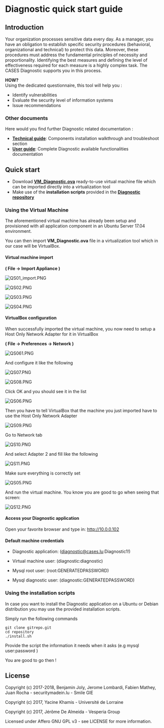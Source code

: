 Diagnostic quick start guide
============================

## Introduction

Your organization processes sensitive data every day. As a manager, you
have an obligation to establish specific security procedures
(behavioral, organizational and technical) to protect this data.
Moreover, these procedures must address the fundamental principles of
necessity and proportionality. Identifying the best measures and
defining the level of effectiveness required for each measure is a
highly complex task. The CASES Diagnostic supports you in this process.

**HOW?**  
Using the dedicated questionnaire, this tool will help you :

+ Identify vulnerabilities
+ Evaluate the security level of information systems
+ Issue recommendations

### Other documents

Here would you find further Diagnostic related documentation :
* [**Technical guide**](documentation/technicalguide): Components installation walkthrough and troubleshoot section
* [**User guide**](documentation/userguide): Complete Diagnostic available functionalities documentation


## Quick start

-   Download [**VM\_Diagnostic.ova**](https://github.com/CASES-LU/diagnostic/releases/tag/1.0) ready-to-use virtual machine file which can be imported directly into a virtualization tool
-   Make use of the **installation scripts** provided in the [**Diagnostic repository**](https://github.com/CASES-LU/diagnostic/tree/master/scripts)

### Using the Virtual Machine

The aforementioned virtual machine has already been setup and
provisioned with all application component in an Ubuntu Server 17.04
environment.

You can then import **VM\_Diagnostic.ova** file in a virtualization tool
which in our case will be VirtualBox.

#### Virtual machine import

**( File → Import Appliance )**

![QS01\_import.PNG](documentation/quickstart/images/QS01_import.PNG)

![QS02.PNG](documentation/quickstart/images/QS02.PNG)

![QS03.PNG](documentation/quickstart/images/QS03.PNG)

![QS04.PNG](documentation/quickstart/images/QS04.PNG)

#### VirtualBox configuration

When successfully imported the virtual machine, you now need to setup a
Host Only Network Adapter for it in VirtualBox

**( File → Preferences → Network )**

![QS061.PNG](documentation/quickstart/images/QS061.PNG)

And configure it like the following

![QS07.PNG](documentation/quickstart/images/QS07.PNG)

![QS08.PNG](documentation/quickstart/images/QS08.PNG)

Click OK and you should see it in the list

![QS06.PNG](documentation/quickstart/images/QS06.PNG)

Then you have to tell VirtualBox that the machine you just imported have
to use the Host Only Network Adapter

![QS09.PNG](documentation/quickstart/images/QS09.PNG)

Go to Network tab

![QS10.PNG](documentation/quickstart/images/QS10.PNG)

And select Adapter 2 and fill like the following

![QS11.PNG](documentation/quickstart/images/QS11.PNG)

Make sure everything is correctly set

![QS05.PNG](documentation/quickstart/images/QS05.PNG)

And run the virtual machine. You know you are good to go when seeing
that screen:

![QS12.PNG](documentation/quickstart/images/QS12.PNG)

#### Access your Diagnostic application

Open your favorite browser and type in: <http://10.0.0.102>

#### Default machine credentials

* Diagnostic application: (<diagnostic@cases.lu>:Diagnostic1!)

* Virtual machine user: (diagnostic:diagnostic)

* Mysql root user: (root:GENERATEDPASSWORD)

* Mysql diagnostic user: (diagnostic:GENERATEDPASSWORD)


### Using the installation scripts

In case you want to install the Diagnostic application on a Ubuntu or
Debian distribution you may use the provided installation scripts.

Simply run the following commands

    git clone gitrepo.git
    cd repository
    ./install.sh

Provide the script the information it needs when it asks (e.g mysql
user:password )

You are good to go then !


## License

Copyright (c) 2017-2018, Benjamin Joly, Jerome Lombardi, Fabien Mathey, Juan Rocha - securitymadein.lu - Smile GIE

Copyright (c) 2017, Yacine Khamis - Université de Lorraine

Copyright (c) 2017, Jérôme De Almeida - Vesperia Group

Licensed under Affero GNU GPL v3 - see LICENSE for more information.

